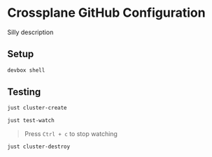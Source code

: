 # Crossplane GitHub Configuration

Silly description

## Setup

```sh
devbox shell
```

## Testing

```sh
just cluster-create

just test-watch
```

> Press `Ctrl + c` to stop watching

```sh
just cluster-destroy
```
